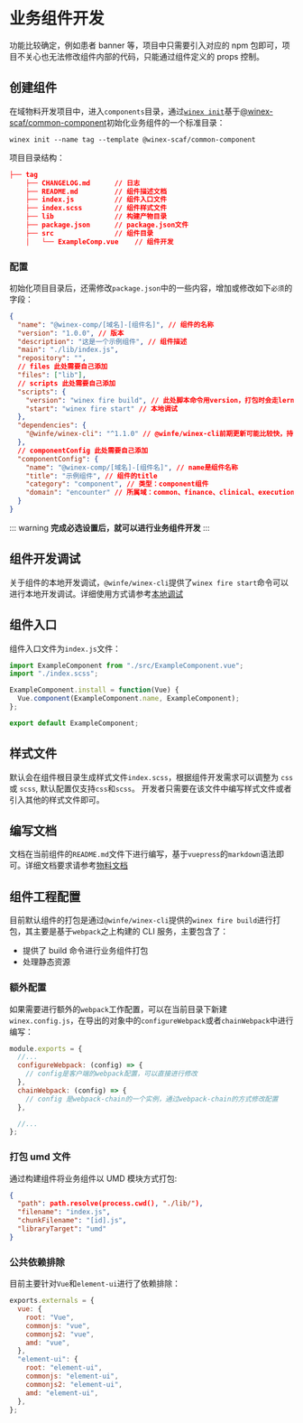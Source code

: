 # 业务组件开发

功能比较确定，例如患者 banner 等，项目中只需要引入对应的 npm 包即可，项目不关心也无法修改组件内部的代码，只能通过组件定义的 props 控制。

## 创建组件

在域物料开发项目中，进入`components`目录，通过[`winex init`](https://cool-fe.github.io/docs-winex-cli/guide/init.html)基于[@winex-scaf/common-component](http://172.16.6.214/webmaterials-common/scaffolds/component/)初始化业务组件的一个标准目录：

```
winex init --name tag --template @winex-scaf/common-component
```

项目目录结构：

```json
├── tag
    ├── CHANGELOG.md      // 日志
    ├── README.md         // 组件描述文档
    ├── index.js          // 组件入口文件
    ├── index.scss        // 组件样式文件
    ├── lib               // 构建产物目录
    ├── package.json      // package.json文件
    ├── src               // 组件目录
    │   └── ExampleComp.vue    // 组件开发
```

### 配置

初始化项目目录后，还需修改`package.json`中的一些内容，增加或修改如下`必须`的字段：

```json
{
  "name": "@winex-comp/[域名]-[组件名]", // 组件的名称
  "version": "1.0.0", // 版本
  "description": "这是一个示例组件", // 组件描述
  "main": "./lib/index.js",
  "repository": "",
  // files 此处需要自己添加
  "files": ["lib"],
  // scripts 此处需要自己添加
  "scripts": {
    "version": "winex fire build", // 此处脚本命令用version，打包时会走lerna的钩子
    "start": "winex fire start" // 本地调试
  },
  "dependencies": {
    "@winfe/winex-cli": "^1.1.0" // @winfe/winex-cli前期更新可能比较快，持续关注winex-cli文档
  },
  // componentConfig 此处需要自己添加
  "componentConfig": {
    "name": "@winex-comp/[域名]-[组件名]", // name是组件名称
    "title": "示例组件", // 组件的title
    "category": "component", // 类型：component组件
    "domain": "encounter" // 所属域：common、finance、clinical、execution、person、encouter、record、knowledge、material
  }
}
```

::: warning
**完成必选设置后，就可以进行业务组件开发**
:::

## 组件开发调试

关于组件的本地开发调试，`@winfe/winex-cli`提供了`winex fire start`命令可以进行本地开发调试。详细使用方式请参考[本地调试](/plugins/start.html)

## 组件入口

组件入口文件为`index.js`文件：

```javascript
import ExampleComponent from "./src/ExampleComponent.vue";
import "./index.scss";

ExampleComponent.install = function(Vue) {
  Vue.component(ExampleComponent.name, ExampleComponent);
};

export default ExampleComponent;
```

## 样式文件

默认会在组件根目录生成样式文件`index.scss`，根据组件开发需求可以调整为 `css` 或 `scss`, 默认配置仅支持`css`和`scss`。
开发者只需要在该文件中编写样式文件或者引入其他的样式文件即可。

## 编写文档

文档在当前组件的`README.md`文件下进行编写，基于`vuepress`的`markdown`语法即可。详细文档要求请参考[物料文档](/guides/material-doc.html)

## 组件工程配置

目前默认组件的打包是通过`@winfe/winex-cli`提供的`winex fire build`进行打包，其主要是基于`webpack`之上构建的 CLI 服务，主要包含了：

- 提供了 build 命令进行业务组件打包
- 处理静态资源

### 额外配置

如果需要进行额外的`webpack`工作配置，可以在当前目录下新建`winex.config.js`，在导出的对象中的`configureWebpack`或者`chainWebpack`中进行编写：

```javascript
module.exports = {
  //...
  configureWebpack: (config) => {
    // config是客户端的webpack配置，可以直接进行修改
  },
  chainWebpack: (config) => {
    // config 是webpack-chain的一个实例，通过webpack-chain的方式修改配置
  },

  //...
};
```

### 打包 umd 文件

通过构建组件将业务组件以 UMD 模块方式打包:

```json
{
  "path": path.resolve(process.cwd(), "./lib/"),
  "filename": "index.js",
  "chunkFilename": "[id].js",
  "libraryTarget": "umd"
}
```

### 公共依赖排除

目前主要针对`Vue`和`element-ui`进行了依赖排除：

```javascript
exports.externals = {
  vue: {
    root: "Vue",
    commonjs: "vue",
    commonjs2: "vue",
    amd: "vue",
  },
  "element-ui": {
    root: "element-ui",
    commonjs: "element-ui",
    commonjs2: "element-ui",
    amd: "element-ui",
  },
};
```
